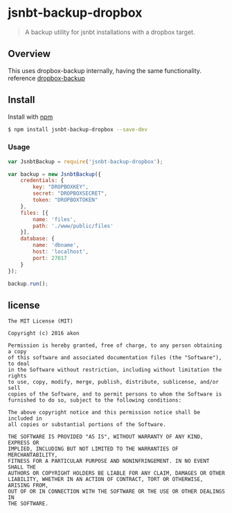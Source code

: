 # jsnbt-backup-dropbox

> A backup utility for jsnbt installations with a dropbox target.

## Overview

This uses dropbox-backup internally, having the same functionality.
reference [dropbox-backup](https://www.npmjs.com/package/dropbox-backup)

## Install

Install with [npm](https://www.npmjs.com/)

```sh
$ npm install jsnbt-backup-dropbox --save-dev
```

### Usage

```js
var JsnbtBackup = require('jsnbt-backup-dropbox');

var backup = new JsnbtBackup({
    credentials: {
        key: "DROPBOXKEY",
        secret: "DROPBOXSECRET",
        token: "DROPBOXTOKEN"
    },
    files: [{
        name: 'files',
        path: './www/public/files'
    }],
    database: {
        name: 'dbname',
        host: 'localhost',
        port: 27017
    }
});

backup.run();
```


## license

    The MIT License (MIT)

    Copyright (c) 2016 akon

    Permission is hereby granted, free of charge, to any person obtaining a copy
    of this software and associated documentation files (the "Software"), to deal
    in the Software without restriction, including without limitation the rights
    to use, copy, modify, merge, publish, distribute, sublicense, and/or sell
    copies of the Software, and to permit persons to whom the Software is
    furnished to do so, subject to the following conditions:

    The above copyright notice and this permission notice shall be included in
    all copies or substantial portions of the Software.

    THE SOFTWARE IS PROVIDED "AS IS", WITHOUT WARRANTY OF ANY KIND, EXPRESS OR
    IMPLIED, INCLUDING BUT NOT LIMITED TO THE WARRANTIES OF MERCHANTABILITY,
    FITNESS FOR A PARTICULAR PURPOSE AND NONINFRINGEMENT. IN NO EVENT SHALL THE
    AUTHORS OR COPYRIGHT HOLDERS BE LIABLE FOR ANY CLAIM, DAMAGES OR OTHER
    LIABILITY, WHETHER IN AN ACTION OF CONTRACT, TORT OR OTHERWISE, ARISING FROM,
    OUT OF OR IN CONNECTION WITH THE SOFTWARE OR THE USE OR OTHER DEALINGS IN
    THE SOFTWARE.
